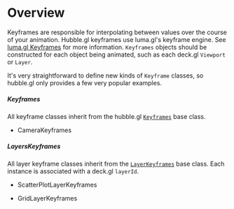 # Overview

Keyframes are responsible for interpolating between values over the course of your animation. Hubble.gl keyframes use luma.gl's keyframe engine. See [luma.gl Keyframes](https://luma.gl/docs/api-reference/engine/animation/key-frames) for more information. `Keyframes` objects should be constructed for each object being animated, such as each deck.gl `Viewport` or `Layer`.

It's very straightforward to define new kinds of `Keyframe` classes, so hubble.gl only provides a few very popular examples.

##### Keyframes

All keyframe classes inherit from the hubble.gl [`Keyframes`](/modules/core/docs/keyframe/keyframes) base class.

 - CameraKeyframes

##### LayersKeyframes

All layer keyframe classes inherit from the [`LayerKeyframes`](/modules/core/docs/keyframe/layer-keyframes) base class. Each instance is associated with a deck.gl `layerId`.

 - ScatterPlotLayerKeyframes

 - GridLayerKeyframes